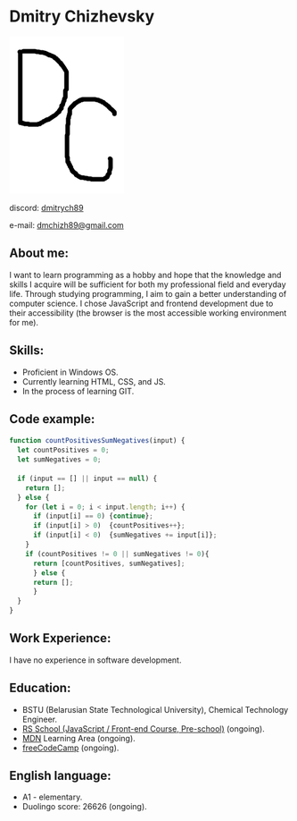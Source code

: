 # Dmitry Chizhevsky

![myAvatar](/myAvatar.png)

discord: [dmitrych89](https://discord.gg/avWASeBk)

e-mail: <dmchizh89@gmail.com>

## About me:

I want to learn programming as a hobby and hope that the knowledge and skills I acquire will be sufficient for both my professional field and everyday life. Through studying programming, I aim to gain a better understanding of computer science. I chose JavaScript and frontend development due to their accessibility (the browser is the most accessible working environment for me).

## Skills:
* Proficient in Windows OS.
* Currently learning HTML, CSS, and JS.
* In the process of learning GIT.

## Code example:
``` js
function countPositivesSumNegatives(input) {
  let countPositives = 0;
  let sumNegatives = 0;
  
  if (input == [] || input == null) {
    return [];
  } else {
    for (let i = 0; i < input.length; i++) {
      if (input[i] == 0) {continue};
      if (input[i] > 0)  {countPositives++};
      if (input[i] < 0)  {sumNegatives += input[i]};
    }
    if (countPositives != 0 || sumNegatives != 0){
      return [countPositives, sumNegatives];
      } else {
      return [];
      }
  }
}
```

## Work Experience:

I have no experience in software development.

## Education:

* BSTU (Belarusian State Technological University), Chemical Technology Engineer.
* [RS School (JavaScript / Front-end Course, Pre-school)](https://rs.school/courses/javascript-preschool-ru) (ongoing).
* [MDN](https://developer.mozilla.org/ru/docs/Learn) Learning Area (ongoing).
* [freeCodeCamp](https://www.freecodecamp.org/learn) (ongoing).

## English language:

* A1 - elementary.
* Duolingo score: 26626 (ongoing).